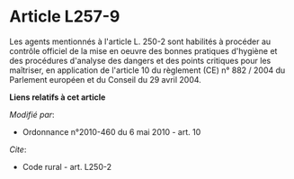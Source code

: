 # Article L257-9

Les agents mentionnés à l'article L. 250-2 sont habilités à procéder au contrôle officiel de la mise en oeuvre des bonnes
pratiques d'hygiène et des procédures d'analyse des dangers et des points critiques pour les maîtriser, en application de
l'article 10 du règlement (CE) n° 882 / 2004 du Parlement européen et du Conseil du 29 avril 2004.

**Liens relatifs à cet article**

_Modifié par_:

  - Ordonnance n°2010-460 du 6 mai 2010 - art. 10

_Cite_:

  - Code rural - art. L250-2
